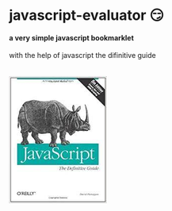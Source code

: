 # javascript-evaluator 😏                                                                                                                                                  
#### a very simple javascript bookmarklet 
 
with the help of javascript the difinitive guide<br/><br/><br/>
![difinitive guide](download.jpg)
